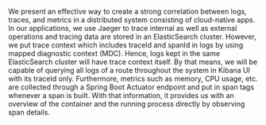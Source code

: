 We present an effective way to create a strong correlation between logs, traces, and metrics in a distributed system consisting of cloud-native apps. In our applications, we use Jaeger to trace internal as well as external operations and tracing data are stored in an ElasticSearch cluster. However,  we put trace context which includes traceId and spanId in logs by using mapped diagnostic context (MDC). Hence, logs kept in the same ElasticSearch cluster will have trace context itself. By that means, we will be capable of querying all logs of a route throughout the system in Kibana UI with its traceId only. Furthermore, metrics such as memory, CPU usage, etc. are collected through a Spring Boot Actuator endpoint and put in span tags whenever a span is built. With that information, it provides us with an overview of the container and the running process directly by observing span details.
